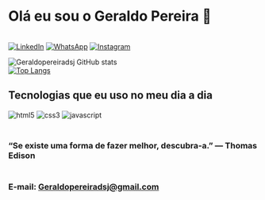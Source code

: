 # Olá eu sou o Geraldo Pereira 👋

<br>[![LinkedIn](https://img.shields.io/badge/LinkedIn-0077B5?style=for-the-badge&logo=linkedin&logoColor=white)](https://www.linkedin.com/in/geraldo-pereira/)
[![WhatsApp](https://img.shields.io/badge/WhatsApp-25D366?style=for-the-badge&logo=whatsapp&logoColor=white)](https://wa.me/5522997773136/)
[![Instagram](https://img.shields.io/badge/Instagram-E4405F?style=for-the-badge&logo=instagram&logoColor=white)](https://www.instagram.com/geraldo.juniords/)

![Geraldopereiradsj GitHub stats](https://github-readme-stats.vercel.app/api?username=Geraldopereiradsj&show_icons=true&theme=radical)
<br>[![Top Langs](https://github-readme-stats.vercel.app/api/top-langs/?username=Geraldopereiradsj&langs_count=8)](https://github.com/anuraghazra/github-readme-stats)

## Tecnologias que eu uso no meu dia a dia

<div style="display: inline_block">
<img align ="center" alt = "html5" src = "https://img.shields.io/badge/HTML5-E34F26?style=for-the-badge&logo=html5&logoColor=white">
<img align ="center" alt = "css3" src = "https://img.shields.io/badge/CSS3-1572B6?style=for-the-badge&logo=css3&logoColor=white">
<img align ="center" alt = "javascript" src = "https://img.shields.io/badge/JavaScript-F7DF1E?style=for-the-badge&logo=javascript&logoColor=black">
</div>

### <br> “Se existe uma forma de fazer melhor, descubra-a.” — Thomas Edison

### <br> E-mail: Geraldopereiradsj@gmail.com
